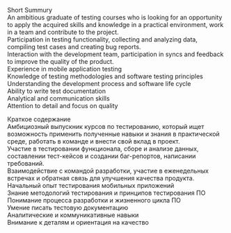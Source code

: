 Short Summury  
An ambitious graduate of testing courses who is looking for an opportunity to apply the acquired skills and knowledge in a practical environment, work in a team and contribute to the project.  
Participation in testing functionality, collecting and analyzing data, compiling test cases and creating bug reports.  
Interaction with the development team, participation in syncs and feedback to improve the quality of the product.  
Experience in mobile application testing  
Knowledge of testing methodologies and software testing principles  
Understanding the development process and software life cycle  
Ability to write test documentation  
Analytical and communication skills  
Attention to detail and focus on quality  

Краткое содержание  
Амбициозный выпускник курсов по тестированию, который ищет возможность применить полученные навыки и знания в практической среде, работать в команде и внести свой вклад в проект.  
Участие в тестировании функционала, сборе и анализе данных, составлении тест-кейсов и создании баг-репортов, написании требований.  
Взаимодействие с командой разработки, участие в еженедельных встречах и обратная связь для улучшения качества продукта.  
Начальный опыт тестирования мобильных приложений  
Знание методологий тестирования и принципов тестирования ПО  
Понимание процесса разработки и жизненного цикла ПО  
Умение писать тестовую документацию  
Аналитические и коммуникативные навыки  
Внимание к деталям и ориентация на качество  
